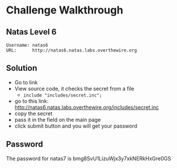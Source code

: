 # Challenge Walkthrough

## Natas Level 6

```
Username: natas6
URL:      http://natas6.natas.labs.overthewire.org
```

## Solution

- Go to link
- View source code, it checks the secret from a file
    - `include "includes/secret.inc";`
- go to this link: http://natas6.natas.labs.overthewire.org/includes/secret.inc
- copy the secret
- pass it in the field on the main page
- click submit button and you will get your password


## Password

The password for natas7 is bmg8SvU1LizuWjx3y7xkNERkHxGre0GS

